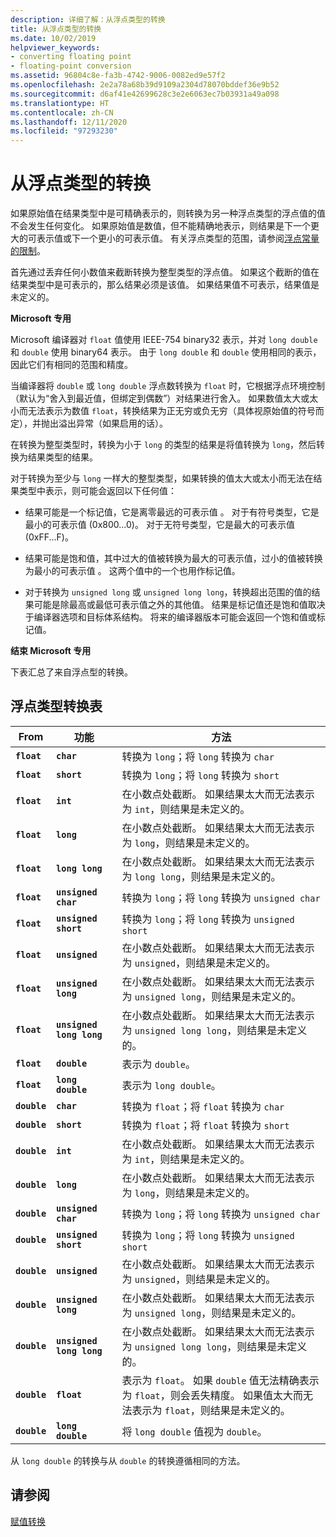 ```yaml
---
description: 详细了解：从浮点类型的转换
title: 从浮点类型的转换
ms.date: 10/02/2019
helpviewer_keywords:
- converting floating point
- floating-point conversion
ms.assetid: 96804c8e-fa3b-4742-9006-0082ed9e57f2
ms.openlocfilehash: 2e2a78a68b39d9109a2304d78070bddef36e9b52
ms.sourcegitcommit: d6af41e42699628c3e2e6063ec7b03931a49a098
ms.translationtype: HT
ms.contentlocale: zh-CN
ms.lasthandoff: 12/11/2020
ms.locfileid: "97293230"
---
```

# <a name="conversions-from-floating-point-types"></a>从浮点类型的转换

如果原始值在结果类型中是可精确表示的，则转换为另一种浮点类型的浮点值的值不会发生任何变化。 如果原始值是数值，但不能精确地表示，则结果是下一个更大的可表示值或下一个更小的可表示值。 有关浮点类型的范围，请参阅[浮点常量的限制](../c-language/limits-on-floating-point-constants.md)。

首先通过丢弃任何小数值来截断转换为整型类型的浮点值。 如果这个截断的值在结果类型中是可表示的，那么结果必须是该值。 如果结果值不可表示，结果值是未定义的。

**Microsoft 专用**

Microsoft 编译器对 `float` 值使用 IEEE-754 binary32 表示，并对 `long double` 和 `double` 使用 binary64 表示。 由于 `long double` 和 `double` 使用相同的表示，因此它们有相同的范围和精度。

当编译器将 `double` 或 `long double` 浮点数转换为 `float` 时，它根据浮点环境控制（默认为“舍入到最近值，但绑定到偶数”）对结果进行舍入。 如果数值太大或太小而无法表示为数值 `float`，转换结果为正无穷或负无穷（具体视原始值的符号而定），并抛出溢出异常（如果启用的话）。

在转换为整型类型时，转换为小于 `long` 的类型的结果是将值转换为 `long`，然后转换为结果类型的结果。

对于转换为至少与 `long` 一样大的整型类型，如果转换的值太大或太小而无法在结果类型中表示，则可能会返回以下任何值：

- 结果可能是一个标记值，它是离零最远的可表示值  。 对于有符号类型，它是最小的可表示值 (0x800...0)。 对于无符号类型，它是最大的可表示值 (0xFF...F)。

- 结果可能是饱和值，其中过大的值被转换为最大的可表示值，过小的值被转换为最小的可表示值  。 这两个值中的一个也用作标记值。

- 对于转换为 `unsigned long` 或 `unsigned long long`，转换超出范围的值的结果可能是除最高或最低可表示值之外的其他值。 结果是标记值还是饱和值取决于编译器选项和目标体系结构。 将来的编译器版本可能会返回一个饱和值或标记值。

**结束 Microsoft 专用**

下表汇总了来自浮点型的转换。

## <a name="table-of-conversions-from-floating-point-types"></a>浮点类型转换表

|From|功能|方法|
|----------|--------|------------|
|**`float`**|**`char`**|转换为 `long`；将 `long` 转换为 `char`|
|**`float`**|**`short`**|转换为 `long`；将 `long` 转换为 `short`|
|**`float`**|**`int`**|在小数点处截断。 如果结果太大而无法表示为 `int`，则结果是未定义的。|
|**`float`**|**`long`**|在小数点处截断。 如果结果太大而无法表示为 `long`，则结果是未定义的。|
|**`float`**|**`long long`**|在小数点处截断。 如果结果太大而无法表示为 `long long`，则结果是未定义的。|
|**`float`**|**`unsigned char`**|转换为 `long`；将 `long` 转换为 `unsigned char`|
|**`float`**|**`unsigned short`**|转换为 `long`；将 `long` 转换为 `unsigned short`|
|**`float`**|**`unsigned`**|在小数点处截断。 如果结果太大而无法表示为 `unsigned`，则结果是未定义的。|
|**`float`**|**`unsigned long`**|在小数点处截断。 如果结果太大而无法表示为 `unsigned long`，则结果是未定义的。|
|**`float`**|**`unsigned long long`**|在小数点处截断。 如果结果太大而无法表示为 `unsigned long long`，则结果是未定义的。|
|**`float`**|**`double`**|表示为 `double`。|
|**`float`**|**`long double`**|表示为 `long double`。|
|**`double`**|**`char`**|转换为 `float`；将 `float` 转换为 `char`|
|**`double`**|**`short`**|转换为 `float`；将 `float` 转换为 `short`|
|**`double`**|**`int`**|在小数点处截断。 如果结果太大而无法表示为 `int`，则结果是未定义的。|
|**`double`**|**`long`**|在小数点处截断。 如果结果太大而无法表示为 `long`，则结果是未定义的。|
|**`double`**|**`unsigned char`**|转换为 `long`；将 `long` 转换为 `unsigned char`|
|**`double`**|**`unsigned short`**|转换为 `long`；将 `long` 转换为 `unsigned short`|
|**`double`**|**`unsigned`**|在小数点处截断。 如果结果太大而无法表示为 `unsigned`，则结果是未定义的。|
|**`double`**|**`unsigned long`**|在小数点处截断。 如果结果太大而无法表示为 `unsigned long`，则结果是未定义的。|
|**`double`**|**`unsigned long long`**|在小数点处截断。 如果结果太大而无法表示为 `unsigned long long`，则结果是未定义的。|
|**`double`**|**`float`**|表示为 `float`。 如果 `double` 值无法精确表示为 `float`，则会丢失精度。 如果值太大而无法表示为 `float`，则结果是未定义的。|
|**`double`**|**`long double`**|将 `long double` 值视为 `double`。|

从 `long double` 的转换与从 `double` 的转换遵循相同的方法。

## <a name="see-also"></a>请参阅

[赋值转换](../c-language/assignment-conversions.md)
